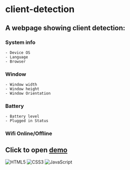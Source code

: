 # client-detection
## A webpage showing client detection:
### System info
    - Device OS
    - Language
    - Browser
### Window
    - Window width
    - Window height
    - Window Orientation
### Battery
    - Battery level
    - Plugged in Status
### Wifi Online/Offline

## Click to open [demo](https://mcguenette.github.io/client-detection/)

![HTML5](https://img.shields.io/badge/html5-%23E34F26.svg?style=for-the-badge&logo=html5&logoColor=white)
![CSS3](https://img.shields.io/badge/css3-%231572B6.svg?style=for-the-badge&logo=css3&logoColor=white)
![JavaScript](https://img.shields.io/badge/javascript-%23323330.svg?style=for-the-badge&logo=javascript&logoColor=%23F7DF1E)
